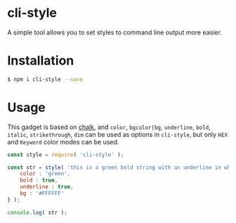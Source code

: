 # cli-style

A simple tool allows you to set styles to command line output more easier.

# Installation

```bash
$ npm i cli-style --save
```

# Usage

This gadget is based on [chalk](https://github.com/chalk/chalk), and `color`, `bgcolor|bg`, `underline`, `bold`, `italic`, `strikethrough`, `dim` can be used as options in `cli-style`, but only `HEX` and `Keyword` color modes can be used.

```js
const style = require( 'cli-style' );

const str = style( 'this is a green bold string with an underline in white background', {
    color : 'green',
    bold : true,
    underline : true,
    bg : '#FFFFFF'
} );

console.log( str );
```
